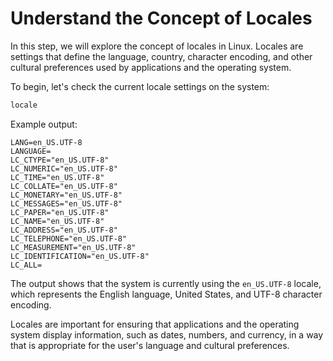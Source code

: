 # Understand the Concept of Locales

In this step, we will explore the concept of locales in Linux. Locales are settings that define the language, country, character encoding, and other cultural preferences used by applications and the operating system.

To begin, let's check the current locale settings on the system:

```bash
locale
```

Example output:

```
LANG=en_US.UTF-8
LANGUAGE=
LC_CTYPE="en_US.UTF-8"
LC_NUMERIC="en_US.UTF-8"
LC_TIME="en_US.UTF-8"
LC_COLLATE="en_US.UTF-8"
LC_MONETARY="en_US.UTF-8"
LC_MESSAGES="en_US.UTF-8"
LC_PAPER="en_US.UTF-8"
LC_NAME="en_US.UTF-8"
LC_ADDRESS="en_US.UTF-8"
LC_TELEPHONE="en_US.UTF-8"
LC_MEASUREMENT="en_US.UTF-8"
LC_IDENTIFICATION="en_US.UTF-8"
LC_ALL=
```

The output shows that the system is currently using the `en_US.UTF-8` locale, which represents the English language, United States, and UTF-8 character encoding.

Locales are important for ensuring that applications and the operating system display information, such as dates, numbers, and currency, in a way that is appropriate for the user's language and cultural preferences.

